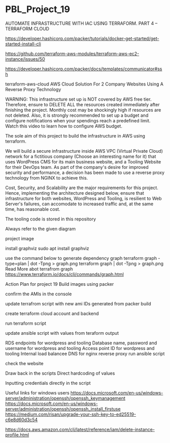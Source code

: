 # PBL_Project_19
AUTOMATE INFRASTRUCTURE WITH IAC USING TERRAFORM. PART 4 – TERRAFORM CLOUD

https://developer.hashicorp.com/packer/tutorials/docker-get-started/get-started-install-cli

https://github.com/terraform-aws-modules/terraform-aws-ec2-instance/issues/50

https://developer.hashicorp.com/packer/docs/templates/communicator#ssh

terraform-aws-cloud
AWS Cloud Solution For 2 Company Websites Using A Reverse Proxy Technology

WARNING: This infrastructure set up is NOT covered by AWS free tier. Therefore, ensure to DELETE ALL the resources created immediately after finishing the project. Monthly cost may be shockingly high if resources are not deleted. Also, it is strongly recommended to set up a budget and configure notifications when your spendings reach a predefined limit. Watch this video to learn how to configure AWS budget.

The sole aim of this project to build the infrastructure in AWS using terraform.

We will build a secure infrastructure inside AWS VPC (Virtual Private Cloud) network for a fictitious company (Choose an interesting name for it) that uses WordPress CMS for its main business website, and a Tooling Website for their DevOps team. As part of the company's desire for improved security and performance, a decision has been made to use a reverse proxy technology from NGINX to achieve this.

Cost, Security, and Scalability are the major requirements for this project. Hence, implementing the architecture designed below, ensure that infrastructure for both websites, WordPress and Tooling, is resilient to Web Server's failures, can accomodate to increased traffic and, at the same time, has reasonable cost.

The tooling code is stored in this repository

Always refer to the given diagram

project image

install graphviz
sudo apt install graphviz

use the command below to generate dependency graph
terraform graph -type=plan | dot -Tpng > graph.png
terraform graph | dot -Tpng > graph.png
Read More abot terrafrom graph
https://www.terraform.io/docs/cli/commands/graph.html

Action Plan for project 19
Build images using packer

confirm the AMIs in the console

update terrafrom script with new ami IDs generated from packer build

create terraform cloud account and backend

run terraform script

update ansible script with values from teraform output

RDS endpoints for wordpress and tooling
Database name, password and username for wordpress and tooling
Access point ID for wordpress and tooling
Internal load balancee DNS for nginx reverse proxy
run ansible script

check the website

Draw back in the scripts
Direct hardcoding of values

Inputting credentials directly in the script

Useful links for windows users https://docs.microsoft.com/en-us/windows-server/administration/openssh/openssh_keymanagement https://docs.microsoft.com/en-us/windows-server/administration/openssh/openssh_install_firstuse https://medium.com/risan/upgrade-your-ssh-key-to-ed25519-c6e8d60d3c54

https://docs.aws.amazon.com/cli/latest/reference/iam/delete-instance-profile.html
